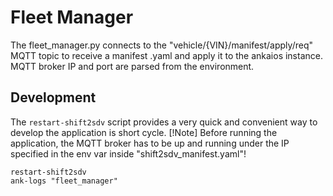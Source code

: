 # Fleet Manager

The fleet_manager.py connects to the "vehicle/{VIN}/manifest/apply/req" MQTT topic to receive a manifest .yaml and apply it to the ankaios instance. MQTT broker IP and port are parsed from the environment.

## Development 

The `restart-shift2sdv` script provides a very quick and convenient way to develop the application is short cycle.
[!Note] Before running the application, the MQTT broker has to be up and running under the IP specified in the env var inside "shift2sdv_manifest.yaml"!

```shell
restart-shift2sdv
ank-logs "fleet_manager"
```